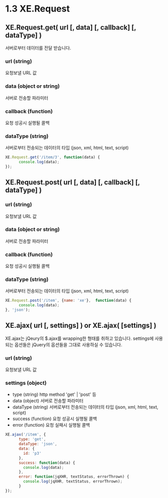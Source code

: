 # 1.3 XE.Request

## XE.Request.get( url [, data] [, callback] [, dataType] )
서버로부터 데이터를 전달 받습니다.
### url (string)
요청보낼 URL 값
### data (object or string)
서버로 전송할 파라미터
### callback (function)
요청 성공시 실행될 콜백
### dataType (string)
서버로부터 전송되는 데이터의 타입 (json, xml, html, text, script)

```javascript
XE.Request.get('/item/3', function(data) {
      console.log(data);
});
```

## XE.Request.post( url [, data] [, callback] [, dataType] )
### url (string)
요청보낼 URL 값
### data (object or string)
서버로 전송할 파라미터
### callback (function)
요청 성공시 실행될 콜백
### dataType (string)
서버로부터 전송되는 데이터의 타입 (json, xml, html, text, script)
```javascript
XE.Request.post('/item', {name: 'xe'},  function(data) {
      console.log(data);
}, 'json');
```
  
## XE.ajax( url [, settings] ) or XE.ajax( [settings] )
XE.ajax는 jQeury의 $.ajax를 wrapping한 형태를 취하고 있습니다. settings에 사용되는 옵션들은 jQuery의 옵션들을 그대로 사용하실 수 있습니다.
### url (string)
요청보낼 URL 값
### settings (object)
* type (string) http method 'get' | 'post' 등
* data (object) 서버로 전송할 파라미터
* dataType (string) 서버로부터 전송되는 데이터의 타입 (json, xml, html, text, script)
* success (function) 요청 성공시 실행될 콜백
* error (function) 요청 실패시 실행될 콜백

```javascript
XE.ajax('/item', {
      type: 'get',
      dataType: 'json',
      data: {
        id: 'p3'
      },
      success: function(data) {
        console.log(data);
      },
      error: function(jqXHR, textStatus, errorThrown) {
        console.log(jqXHR, textStatus, errorThrown);
      }
});
```

